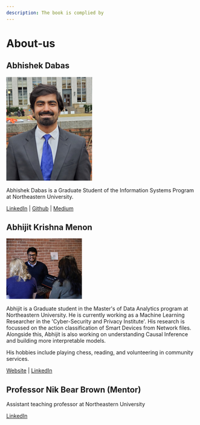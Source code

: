```yaml
---
description: The book is complied by
---
```


# About-us

## **Abhishek Dabas**

![](.gitbook/assets/abhishek.png)

Abhishek Dabas is a Graduate Student of the Information Systems Program at Northeastern University.

[LinkedIn](https://www.linkedin.com/in/adabhishek) \| [Github](https://github.com/abhishekdabas31%20) \| [Medium](https://medium.com/@adabhishekdabas%20)

## **Abhijit Krishna Menon**

![](.gitbook/assets/abhijit.png)

Abhijit is a Graduate student in the Master's of Data Analytics program at Northeastern University. He is currently working as a Machine Learning Researcher in the 'Cyber-Security and Privacy Institute'. His research is focussed on the action classification of Smart Devices from Network files. Alongside this, Abhijit is also working on understanding Causal Inference and building more interpretable models.

His hobbies include playing chess, reading, and volunteering in community services.

[Website](https://www.abhijitkmenon.com/) \| [LinkedIn](https://www.linkedin.com/in/abhijit-krishna-menon/)

## Professor Nik Bear Brown \(**Mentor\)**

Assistant teaching professor at Northeastern University

[LinkedIn](https://www.linkedin.com/in/nikbearbrown/)

